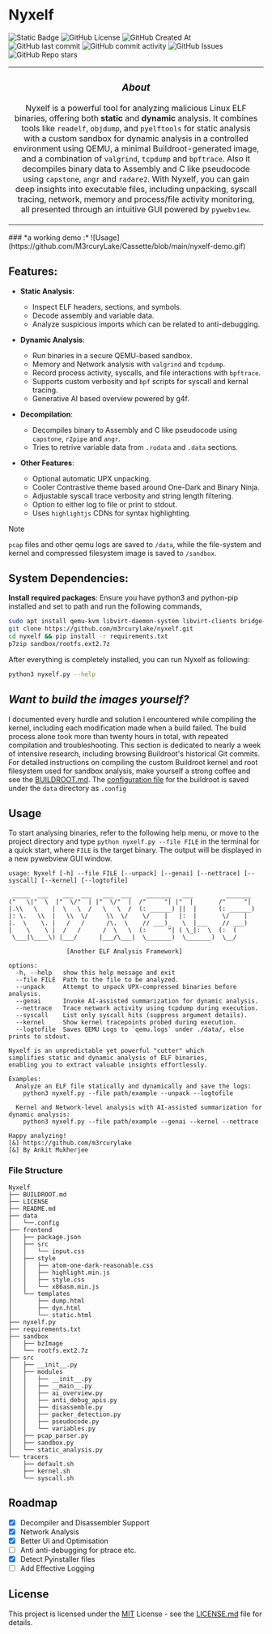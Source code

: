 
# Nyxelf
  
![Static Badge](https://img.shields.io/badge/made_by-m3rcurylake-orange?style=for-the-badge) ![GitHub License](https://img.shields.io/github/license/m3rcurylake/nyxelf?style=for-the-badge) ![GitHub Created At](https://img.shields.io/github/created-at/m3rcurylake/nyxelf?style=for-the-badge) ![GitHub last commit](https://img.shields.io/github/last-commit/m3rcurylake/nyxelf?style=for-the-badge) ![GitHub commit activity](https://img.shields.io/github/commit-activity/t/m3rcurylake/nyxelf?style=for-the-badge) ![GitHub Issues](https://img.shields.io/github/issues/M3rcurylake/nyxelf?style=for-the-badge)  ![GitHub Repo stars](https://img.shields.io/github/stars/M3rcurylake/nyxelf)

<table>
<tr>
<td>
<div align='center'>
  
### _About_
  
Nyxelf is a powerful tool for analyzing malicious Linux ELF binaries, offering both **static** and **dynamic** analysis. It combines tools like `readelf`, `objdump`, and `pyelftools` for static analysis with a custom sandbox for dynamic analysis in a controlled environment using QEMU, a minimal Buildroot-generated image,  and a combination of `valgrind`, `tcpdump` and `bpftrace`. Also it decompiles binary data to Assembly and C like pseudocode using `capstone`, `angr` and `radare2`. With Nyxelf, you can gain deep insights into executable files, including unpacking, syscall tracing, network, memory and process/file activity monitoring, all presented through an intuitive GUI powered by `pywebview`. 

</div>
</table>
</tr>
</td> 
### *a working demo :*
![Usage](https://github.com/M3rcuryLake/Cassette/blob/main/nyxelf-demo.gif)

## Features:

- **Static Analysis**:
  - Inspect ELF headers, sections, and symbols.
  - Decode assembly and variable data.
  - Analyze suspicious imports which can be related to anti-debugging.
  
- **Dynamic Analysis**:
  - Run binaries in a secure QEMU-based sandbox.
  - Memory and Network analysis with `valgrind` and `tcpdump`.
  - Record process activity, syscalls, and file interactions with `bpftrace`.
  - Supports custom verbosity and `bpf` scripts for syscall and kernal tracing.
  - Generative AI based overview powered by g4f.
 
- **Decompilation**:
  - Decompiles binary to Assembly and C like pseudocode using `capstone`, `r2pipe` and `angr`.
  - Tries to retrive variable data from `.rodata` and `.data` sections.

- **Other Features**:
  -  Optional automatic UPX unpacking.
  - Cooler Contrastive theme based around One-Dark and Binary Ninja.
  - Adjustable syscall trace verbosity and string length filtering.
  - Option to either log to file or print to stdout.
  - Uses `highlightjs`  CDNs for syntax highlighting.


> [!NOTE]
> `pcap` files and other qemu logs are saved to `/data`, while the file-system and kernel and compressed filesystem image is saved to `/sandbox`.  


## System Dependencies:

**Install required packages**: Ensure you have python3 and python-pip installed and set to path and run the following commands, 

```bash
sudo apt install qemu-kvm libvirt-daemon-system libvirt-clients bridge-utils virt-manager e2tools p7zip -y
git clone https://github.com/m3rcurylake/nyxelf.git
cd nyxelf && pip install -r requirements.txt
p7zip sandbox/rootfs.ext2.7z
```
After everything is completely installed, you can run Nyxelf as following:

```bash
python3 nyxelf.py --help
```

## *Want to build the images yourself?*
I documented every hurdle and solution I encountered while compiling the kernel, including each modification made when a build failed. The build process alone took more than twenty hours in total, with repeated compilation and troubleshooting. This section is dedicated to nearly a week of intensive research, including browsing Buildroot's historical Git commits. For detailed instructions on compiling the custom Buildroot kernel and root filesystem used for sandbox analysis, make yourself a strong coffee and see the [BUILDROOT.md](https://github.com/m3rcurylake/nyxelf/BUILDROOT.md).
The [configuration file](https://github.com/m3rcurylake/nyxelf/data/.config) for the buildroot is saved under the `data` directory as `.config`


## Usage

To start analysing binaries, refer to the following help menu, or move to the project directory and type `python nyxelf.py --file FILE` in the terminal for a quick start, where `FILE` is the target binary. The output will be displayed in a new pywebview GUI window.

```
usage: Nyxelf [-h] --file FILE [--unpack] [--genai] [--nettrace] [--syscall] [--kernel] [--logtofile]

 _____  ___    ___  ___   ___  ___    _______   ___         _______
("   \|"  \  |"  \/"  | |"  \/"  |  /"     "| |"  |       /"     "|
|.\\   \    |  \   \  /   \   \  /  (: ______) ||  |      (: ______)
|: \.   \\  |   \\  \/     \\  \/    \/    |   |:  |       \/    |
|.  \    \. |   /   /      /\.  \    // ___)_   \  |___    // ___)
|    \    \ |  /   /      /  \   \  (:      "| ( \_|:  \  (:  (
 \___|\____\) |___/      |___/\___|  \_______)  \_______)  \__/

                [Another ELF Analysis Framework]

options:
  -h, --help   show this help message and exit
  --file FILE  Path to the file to be analyzed.
  --unpack     Attempt to unpack UPX-compressed binaries before analysis.
  --genai      Invoke AI-assisted summarization for dynamic analysis.
  --nettrace   Trace network activity using tcpdump during execution.
  --syscall    List only syscall hits (suppress argument details).
  --kernel     Show kernel tracepoints probed during execution.
  --logtofile  Saves QEMU Logs to `qemu.logs` under ./data/, else prints to stdout.

Nyxelf is an unpredictable yet powerful "cutter" which
simplifies static and dynamic analysis of ELF binaries,
enabling you to extract valuable insights effortlessly.

Examples:
  Analyze an ELF file statically and dynamically and save the logs:
    python3 nyxelf.py --file path/example --unpack --logtofile

  Kernel and Network-level analysis with AI-assisted summarization for dynamic analysis:
    python3 nyxelf.py --file path/example --genai --kernel --nettrace

Happy analyzing!
[&] https://github.com/m3rcurylake
[&] By Ankit Mukherjee
```


### File Structure
```
Nyxelf
├── BUILDROOT.md
├── LICENSE
├── README.md
├── data
│   └──.config
├── frontend
│   ├── package.json
│   ├── src
│   │   └── input.css
│   ├── style
│   │   ├── atom-one-dark-reasonable.css
│   │   ├── highlight.min.js
│   │   ├── style.css
│   │   └── x86asm.min.js
│   └── templates
│       ├── dump.html
│       ├── dyn.html
│       └── static.html
├── nyxelf.py
├── requirements.txt
├── sandbox
│   ├── bzImage
│   └── rootfs.ext2.7z
├── src
│   ├── __init__.py
│   ├── modules
│   │   ├── __init__.py
│   │   ├── __main__.py
│   │   ├── ai_overview.py
│   │   ├── anti_debug_apis.py
│   │   ├── disassemble.py
│   │   ├── packer_detection.py
│   │   ├── pseudocode.py
│   │   └── variables.py
│   ├── pcap_parser.py
│   ├── sandbox.py
│   └── static_analysis.py
└── tracers
    ├── default.sh
    ├── kernel.sh
    └── syscall.sh
```

## Roadmap

- [x] Decompiler and Disassembler Support
- [x] Network Analysis
- [x] Better UI and Optimisation
- [ ] Anti anti-debugging for ptrace etc.
- [x] Detect Pyinstaller files
- [ ] Add Effective Logging

## License
This project is licensed under the [MIT](https://choosealicense.com/licenses/mit/) License - see the [LICENSE.md](https://github.com/m3rcurylake/nyxelf/LICENSE.md) file for details.
